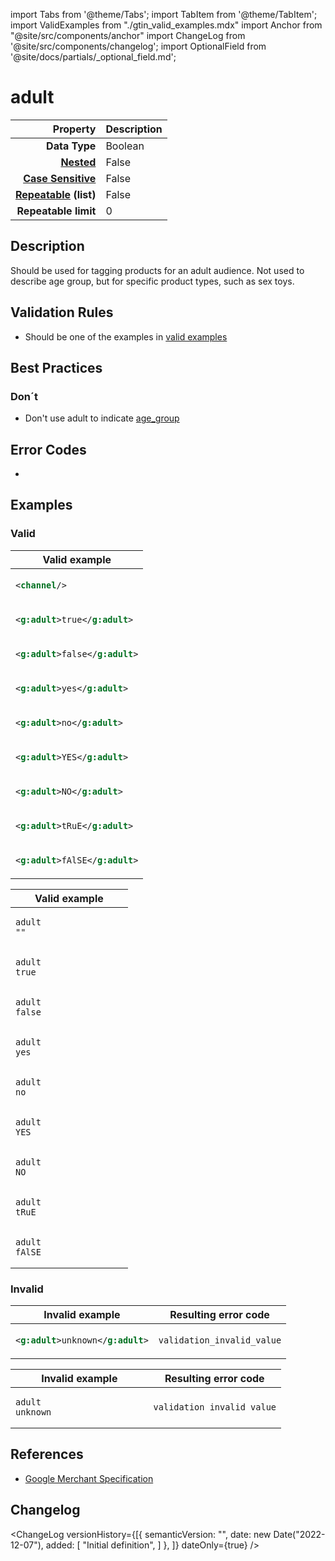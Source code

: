import Tabs from '@theme/Tabs';
import TabItem from '@theme/TabItem';
import ValidExamples from "./gtin_valid_examples.mdx"
import Anchor from "@site/src/components/anchor"
import ChangeLog from '@site/src/components/changelog';
import OptionalField from '@site/docs/partials/_optional_field.md';

# adult

<OptionalField/>

|                                                      **Property** | **Description**        |
|------------------------------------------------------------------:|:-----------------------|
|                                                     **Data Type** | Boolean        |
|                 **[Nested](/docs/terminology/terms#term_nested)** | False           |
| **[Case Sensitive](/docs/terminology/terms#term_case_sensitive)** | False   |
|  **[Repeatable](/docs/terminology/terms#term_repeatable) (list)** | False       |
|                                              **Repeatable limit** | 0 |



## Description

Should be used for tagging products for an adult audience. Not used to describe age group, but for specific product types, such as sex toys.









## Validation Rules

- Should be one of the examples in [valid examples](#valid)


## Best Practices



### Don´t

- Don't use adult to indicate [age_group](/docs/fields/age_group)




## Error Codes

- <Anchor id="validation_invalid_value" title="validation_invalid_value" />

## Examples
### Valid

<Tabs>
  <TabItem value="valid_xml" label="XML" default>

<table>
<thead>
<tr><th>Valid example           </th></tr>
</thead>
<tbody>
<tr><td>

```xml
<channel/>              
```

</td></tr>
<tr><td>

```xml
<g:adult>true</g:adult> 
```

</td></tr>
<tr><td>

```xml
<g:adult>false</g:adult>
```

</td></tr>
<tr><td>

```xml
<g:adult>yes</g:adult>  
```

</td></tr>
<tr><td>

```xml
<g:adult>no</g:adult>   
```

</td></tr>
<tr><td>

```xml
<g:adult>YES</g:adult>  
```

</td></tr>
<tr><td>

```xml
<g:adult>NO</g:adult>   
```

</td></tr>
<tr><td>

```xml
<g:adult>tRuE</g:adult> 
```

</td></tr>
<tr><td>

```xml
<g:adult>fAlSE</g:adult>
```

</td></tr>
</tbody>
</table>

 </TabItem>
  <TabItem value="valid_csv" label="CSV">

<table>
<thead>
<tr><th>Valid example  </th></tr>
</thead>
<tbody>
<tr><td>

```csv
adult
""                
```

</td></tr>
<tr><td>

```csv
adult
true                
```

</td></tr>
<tr><td>

```csv
adult
false                
```

</td></tr>
<tr><td>

```csv
adult
yes                
```

</td></tr>
<tr><td>

```csv
adult
no                
```

</td></tr>
<tr><td>

```csv
adult
YES                
```

</td></tr>
<tr><td>

```csv
adult
NO                
```

</td></tr>
<tr><td>

```csv
adult
tRuE                
```

</td></tr>
<tr><td>

```csv
adult
fAlSE                
```

</td></tr>
</tbody>
</table>

  </TabItem>
</Tabs>

### Invalid

<Tabs>
  <TabItem value="invalid_xml" label="XML" default>
<table>
<thead>
<tr><th>Invalid example           </th><th>Resulting error code    </th></tr>
</thead>
<tbody>
<tr><td>

```xml
<g:adult>unknown</g:adult>
```

</td><td>

```xml
validation_invalid_value
```

</td></tr>
</tbody>
</table>
 </TabItem>
  <TabItem value="invalid_csv" label="CSV">
<table>
<thead>
<tr><th>Invalid example  </th><th>Resulting error code    </th></tr>
</thead>
<tbody>
<tr><td>

```csv
adult
unknown                  
```

</td><td>

```csv
validation_invalid_value
```

</td></tr>
</tbody>
</table>
  </TabItem>
</Tabs>

## References
- [Google Merchant Specification](https://support.google.com/merchants/answer/6324508)

## Changelog
<ChangeLog versionHistory={[{
    semanticVersion: "",
    date: new Date("2022-12-07"),
added: [
"Initial definition",
    ]  },
]} dateOnly={true} />
